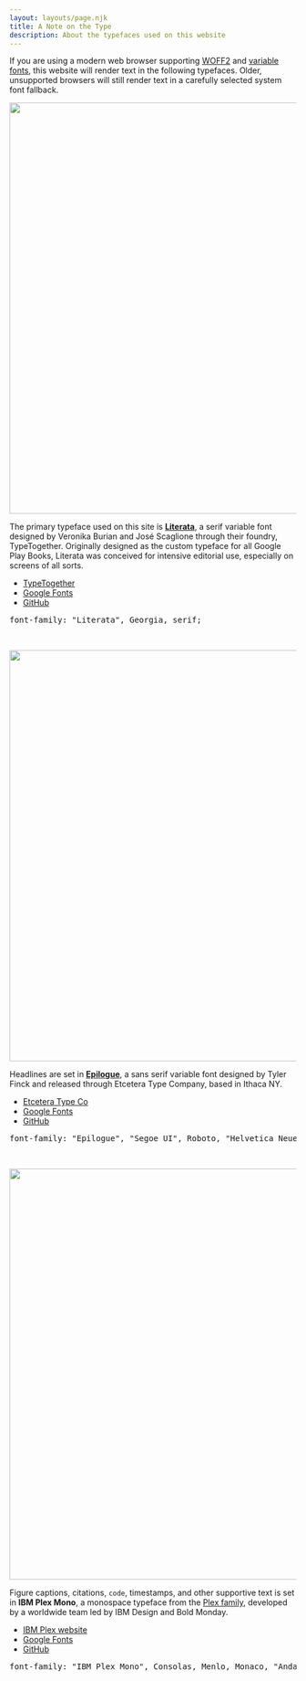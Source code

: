 ```yaml
---
layout: layouts/page.njk
title: A Note on the Type
description: About the typefaces used on this website
---
```


If you are using a modern web browser supporting [WOFF2](https://caniuse.com/woff2) and [variable fonts](https://developer.mozilla.org/en-US/docs/Web/CSS/CSS_Fonts/Variable_Fonts_Guide), this website will render text in the following typefaces. Older, unsupported browsers will still render text in a carefully selected system font fallback.

<img src="/img/misc/type-literata.png" alt="" width="720"/>

The primary typeface used on this site is <b>[Literata](https://www.type-together.com/literata-font)</b>, a serif variable font designed by Veronika Burian and José Scaglione through their foundry, TypeTogether. Originally designed as the custom typeface for all Google Play Books, Literata was conceived for intensive editorial use, especially on screens of all sorts.

- [TypeTogether](https://www.type-together.com/literata-font)
- [Google Fonts](https://fonts.google.com/specimen/Literata)
- [GitHub](https://github.com/googlefonts/literata)

<pre>
font-family: "Literata", Georgia, serif;
</pre>

&nbsp;

<img src="/img/misc/type-epilogue.png" alt="" width="720"/>

Headlines are set in <b>[Epilogue](https://etceteratype.co/epilogue)</b>, a sans serif variable font designed by Tyler Finck and released through Etcetera Type Company, based in Ithaca NY.

- [Etcetera Type Co](https://etceteratype.co/epilogue)
- [Google Fonts](https://fonts.google.com/specimen/Epilogue)
- [GitHub](https://github.com/Etcetera-Type-Co/epilogue)

<pre>
font-family: "Epilogue", "Segoe UI", Roboto, "Helvetica Neue", Helvetica, Arial, sans-serif;
</pre>

&nbsp;

<img src="/img/misc/type-plexmono.png" alt="" width="720"/>

Figure captions, citations, <code>code</code>, timestamps, and other supportive text is set in <b>IBM Plex Mono</b>, a monospace typeface from the [Plex family](https://www.ibm.com/plex/), developed by a worldwide team led by IBM Design and Bold Monday.

- [IBM Plex website](https://www.ibm.com/plex/)
- [Google Fonts](https://fonts.google.com/specimen/IBM+Plex+Mono)
- [GitHub](https://github.com/IBM/plex/)

<pre>
font-family: "IBM Plex Mono", Consolas, Menlo, Monaco, "Andale Mono", "Lucida Console", "Courier New", Courier, monospace;
</pre>

&nbsp;